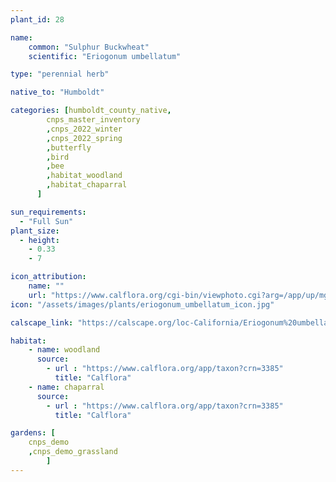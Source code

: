 ```yaml
---
plant_id: 28

name: 
    common: "Sulphur Buckwheat"  
    scientific: "Eriogonum umbellatum"   

type: "perennial herb"

native_to: "Humboldt"

categories: [humboldt_county_native,
        cnps_master_inventory
        ,cnps_2022_winter
        ,cnps_2022_spring
        ,butterfly
        ,bird
        ,bee
        ,habitat_woodland
        ,habitat_chaparral
      ]

sun_requirements:
  - "Full Sun"
plant_size:
  - height: 
    - 0.33
    - 7

icon_attribution: 
    name: ""
    url: "https://www.calflora.org/cgi-bin/viewphoto.cgi?arg=/app/up/mg/52/mg15638-1.jpg"
icon: "/assets/images/plants/eriogonum_umbellatum_icon.jpg" 

calscape_link: "https://calscape.org/loc-California/Eriogonum%20umbellatum(%20)"

habitat: 
    - name: woodland
      source: 
        - url : "https://www.calflora.org/app/taxon?crn=3385"
          title: "Calflora"
    - name: chaparral
      source: 
        - url : "https://www.calflora.org/app/taxon?crn=3385"
          title: "Calflora"

gardens: [ 
    cnps_demo
    ,cnps_demo_grassland
        ]
---
```


